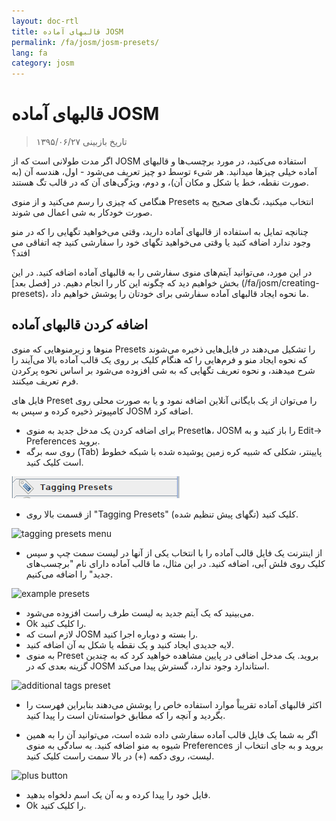 ```yaml
---
layout: doc-rtl
title: قالبهای آماده JOSM 
permalink: /fa/josm/josm-presets/
lang: fa
category: josm
---
```


قالبهای آماده JOSM 
============

> تاریخ بازبینی ۱۳۹۵/۰۶/۲۷  

اگر مدت طولانی است که از JOSM استفاده می‌کنید، در مورد برچسب‌ها و قالبهای آماده خیلی چیزها میدانید. هر شیء توسط دو چیز تعریف می‌شود - اول، هندسه آن (به صورت نقطه، خط یا شکل و مکان آن)، و دوم، ویژگی‌های آن که در قالب تگ هستند.  

هنگامی که چیزی را رسم می‌کنید و از منوی Presets انتخاب میکنید، تگ‌های صحیح به صورت خودکار به شی اعمال می شوند.  

چنانچه تمایل به استفاده از قالبهای آماده دارید، وقتی می‌خواهید تگهایی را که در منو وجود ندارد اضافه کنید یا وقتی می‌خواهید تگهای خود را سفارشی کنید چه اتفاقی می افتد؟  

در این مورد، می‌توانید آیتم‌های منوی سفارشی را به قالبهای آماده اضافه کنید. در این بخش خواهیم دید که چگونه این کار را انجام دهیم. در [فصل بعد] (/fa/josm/creating-presets)، ما نحوه ایجاد قالبهای آماده سفارشی برای خودتان را پوشش خواهیم داد.  


اضافه کردن قالبهای آماده
-----------

منوها و زیرمنوهایی که منوی Presets را تشکیل می‌دهند در فایل‌هایی ذخیره می‌شوند که نحوه ایجاد منو و فرم‌هایی را که هنگام کلیک بر روی یک قالب آماده بالا می‌آیند را شرح میدهند، و نحوه تعریف تگهایی که به شی افزوده می‌شود بر اساس نحوه پرکردن فرم تعریف میکنند.  

فایل های Preset را می‌توان از یک بایگانی آنلاین اضافه نمود و یا به صورت محلی روی کامپیوتر ذخیره کرده و سپس به JOSM اضافه کرد.  

* برای اضافه کردن یک مدخل جدید به منوی  Presetها، JOSM را باز کنید و به Edit-> Preferences بروید.  
* روی سه برگه (Tab) پایینتر، شکلی که شبیه کره زمین پوشیده شده با شبکه خطوط است کلیک کنید.  

![tagging presets tab][]

* از قسمت بالا روی "Tagging Presets" (تگهای پیش تنظیم شده) کلیک کنید.  

![tagging presets menu][]

* از اینترنت یک فایل قالب آماده را با انتخاب یکی از آنها در لیست سمت چپ و سپس کلیک روی فلش آبی، اضافه کنید. در این مثال، ما قالب آماده دارای نام "برچسب‌های جدید" را اضافه می‌کنیم.  

![example presets][]

* می‌بینید که یک آیتم جدید به لیست طرف راست افزوده می‌شود.  
* Ok را کلیک کنید.  
* لازم است که JOSM را بسته و دوباره اجرا کنید.  
* لایه جدیدی ایجاد کنید و یک نقطه یا شکل به آن اضافه کنید.  
* به منوی Preset بروید. یک مدخل اضافی در پایین مشاهده خواهید کرد که به چندین گزینه بعدی که در JOSM استاندارد وجود ندارد، گسترش پیدا می‌کند.  

![additional tags preset][]

* اکثر قالبهای آماده تقریباْ موارد استفاده خاص را پوشش می‌دهند بنابراین فهرست را بگردید و آنچه را که مطابق خواسته‌تان است را پیدا کنید.  

* اگر به شما یک فایل قالب آماده سفارشی داده شده است، می‌توانید آن را به همین شیوه به منو اضافه کنید. به سادگی به منوی Preferences بروید و به جای انتخاب از لیست، روی دکمه (+) در بالا سمت راست کلیک کنید.  

![plus button][]

* فایل خود را پیدا کرده و به آن یک اسم دلخواه بدهید.  
* Ok را کلیک کنید.  


[tagging presets tab]: /images/josm/tagging-presets-tab.png
[tagging presets menu]: /images/josm/tagging-presets-menu.png
[example presets]: /images/josm/example-presets2.png
[additional tags preset]: /images/josm/new-tags-preset.png
[plus button]: /images/josm/plus-button.png

